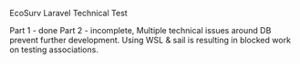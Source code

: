 EcoSurv Laravel Technical Test

Part 1 - done
Part 2 - incomplete, Multiple technical issues around DB prevent further development. Using WSL & sail is resulting in blocked work on testing associations.  